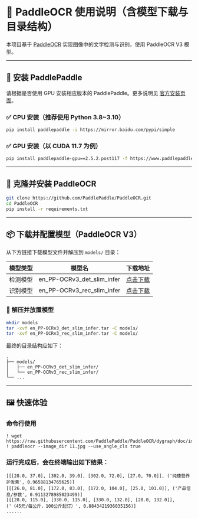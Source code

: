 
# 📖 PaddleOCR 使用说明（含模型下载与目录结构）

本项目基于 [PaddleOCR](https://aistudio.baidu.com/modelsdetail/17/intro) 实现图像中的文字检测与识别，使用 PaddleOCR V3 模型。

---

## 🔧 安装 PaddlePaddle

请根据是否使用 GPU 安装相应版本的 PaddlePaddle。更多说明见 [官方安装页面](https://www.paddlepaddle.org.cn/install/quick)。

### ✅ CPU 安装（推荐使用 Python 3.8~3.10）

```bash
pip install paddlepaddle -i https://mirror.baidu.com/pypi/simple
```

### ✅ GPU 安装（以 CUDA 11.7 为例）

```bash
pip install paddlepaddle-gpu==2.5.2.post117 -f https://www.paddlepaddle.org.cn/whl/mkl/avx/stable.html
```

---

## 🚀 克隆并安装 PaddleOCR

```bash
git clone https://github.com/PaddlePaddle/PaddleOCR.git
cd PaddleOCR
pip install -r requirements.txt
```

---

## 📦 下载并配置模型（PaddleOCR V3）

从下方链接下载模型文件并解压到 `models/` 目录：

| 模型类型 | 模型名 | 下载地址 |
|----------|--------|----------|
| 检测模型 | en_PP-OCRv3_det_slim_infer | [点击下载](https://paddleocr.bj.bcebos.com/PP-OCRv3/english/en_PP-OCRv3_det_slim_infer.tar) |
| 识别模型 | en_PP-OCRv3_rec_slim_infer | [点击下载](https://paddleocr.bj.bcebos.com/PP-OCRv3/english/en_PP-OCRv3_det_infer.tar) |

### 📁 解压并放置模型

```bash
mkdir models
tar -xvf en_PP-OCRv3_det_slim_infer.tar -C models/
tar -xvf en_PP-OCRv3_rec_slim_infer.tar -C models/
```

最终的目录结构应如下：

```
.
├── models/
│   ├── en_PP-OCRv3_det_slim_infer/
│   └── en_PP-OCRv3_rec_slim_infer/
└── ...
```

---

## 🖼️ 快速体验

### 命令行使用
```
! wget https://raw.githubusercontent.com/PaddlePaddle/PaddleOCR/dygraph/doc/imgs/11.jpg
! paddleocr --image_dir 11.jpg --use_angle_cls true
```

### 运行完成后，会在终端输出如下结果：
```
[[[28.0, 37.0], [302.0, 39.0], [302.0, 72.0], [27.0, 70.0]], ('纯臻营养护发素', 0.96588134765625)]
[[[26.0, 81.0], [172.0, 83.0], [172.0, 104.0], [25.0, 101.0]], ('产品信息/参数', 0.9113278985023499)]
[[[28.0, 115.0], [330.0, 115.0], [330.0, 132.0], [28.0, 132.0]], ('（45元/每公斤，100公斤起订）', 0.8843421936035156)]
......
```
